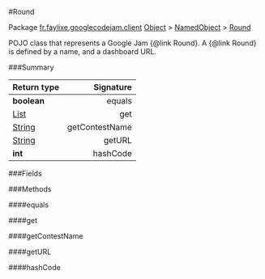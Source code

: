 #Round

Package [fr.faylixe.googlecodejam.client](nullfr/faylixe/googlecodejam/client)
[Object]() > [NamedObject]() > [Round]()

<p>POJO class that represents a Google Jam {@link Round}.
 A {@link Round} is defined by a name, and a dashboard
 URL.</p>

###Summary


Return type | Signature
--- | ---:
**boolean** | equals
[List]() | get
[String]() | getContestName
[String]() | getURL
**int** | hashCode

###Fields


###Methods

####equals


####get


####getContestName


####getURL


####hashCode


